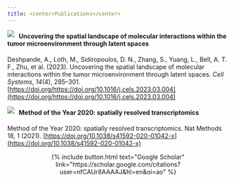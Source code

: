 ```yaml
---
title: <center>Publications</center>
---
```


<p><img src="/fertiglab/images/cell-systems-cover.jpg" align="left" style="margin: 0px 10px 0px 0px;"/>

#### Uncovering the spatial landscape of molecular interactions within the tumor microenvironment through latent spaces

Deshpande, A., Loth, M., Sidiropoulos, D. N., Zhang, S., Yuang, L., Bell, A. T. F., Zhu, et al. (2023). Uncovering the spatial landscape of molecular interactions within the tumor microenvironment through latent spaces. *Cell Systems*, *14*(4), 285–301. [https://doi.org/https://doi.org/10.1016/j.cels.2023.03.004](https://doi.org/https://doi.org/10.1016/j.cels.2023.03.004)</p>

<p><img src="/fertiglab/images/nature-methods-cover.png" align="left" style="margin: 0px 10px 0px 0px;"/>

#### Method of the Year 2020: spatially resolved transcriptomics

Method of the Year 2020: spatially resolved transcriptomics. Nat Methods 18, 1 (2021). [https://doi.org/10.1038/s41592-020-01042-x](https://doi.org/10.1038/s41592-020-01042-x)</p>

<p><center>{% include button.html text="Google Scholar" link="https://scholar.google.com/citations?user=nfCAUr8AAAAJ&hl=en&oi=ao" %}</center></p>
